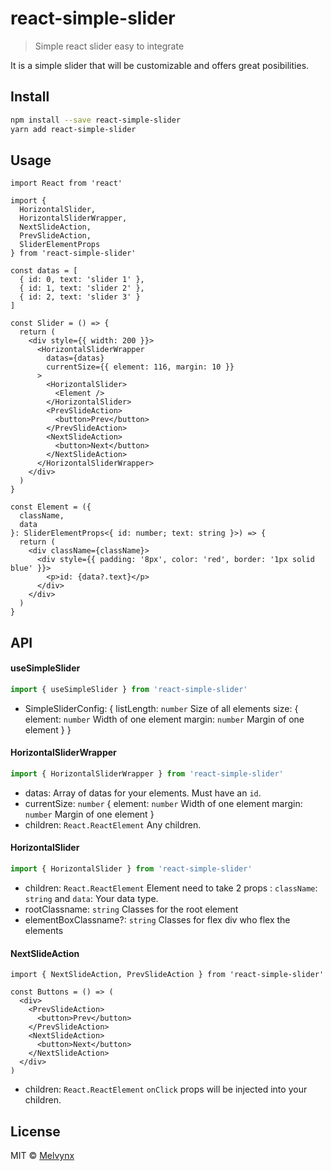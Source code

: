 # react-simple-slider

> Simple react slider easy to integrate

It is a simple slider that will be customizable and offers great posibilities.

## Install

```bash
npm install --save react-simple-slider
yarn add react-simple-slider
```

## Usage

```tsx
import React from 'react'

import {
  HorizontalSlider,
  HorizontalSliderWrapper,
  NextSlideAction,
  PrevSlideAction,
  SliderElementProps
} from 'react-simple-slider'

const datas = [
  { id: 0, text: 'slider 1' },
  { id: 1, text: 'slider 2' },
  { id: 2, text: 'slider 3' }
]

const Slider = () => {
  return (
    <div style={{ width: 200 }}>
      <HorizontalSliderWrapper
        datas={datas}
        currentSize={{ element: 116, margin: 10 }}
      >
        <HorizontalSlider>
          <Element />
        </HorizontalSlider>
        <PrevSlideAction>
          <button>Prev</button>
        </PrevSlideAction>
        <NextSlideAction>
          <button>Next</button>
        </NextSlideAction>
      </HorizontalSliderWrapper>
    </div>
  )
}

const Element = ({
  className,
  data
}: SliderElementProps<{ id: number; text: string }>) => {
  return (
    <div className={className}>
      <div style={{ padding: '8px', color: 'red', border: '1px solid blue' }}>
        <p>id: {data?.text}</p>
      </div>
    </div>
  )
}
```

## API

#### useSimpleSlider

```ts
import { useSimpleSlider } from 'react-simple-slider'
```

- SimpleSliderConfig: {
  listLength: `number` Size of all elements
  size: {
  element: `number` Width of one element
  margin: `number` Margin of one element
  }
  }

#### HorizontalSliderWrapper

```ts
import { HorizontalSliderWrapper } from 'react-simple-slider'
```

- datas: Array of datas for your elements. Must have an `id`.
- currentSize: `number` {
  element: `number` Width of one element
  margin: `number` Margin of one element
  }
- children: `React.ReactElement` Any children.

#### HorizontalSlider

```ts
import { HorizontalSlider } from 'react-simple-slider'
```

- children: `React.ReactElement` Element need to take 2 props : `className`: `string` and `data`: Your data type.
- rootClassname: `string` Classes for the root element
- elementBoxClassname?: `string` Classes for flex div who flex the elements

#### NextSlideAction

```tsx
import { NextSlideAction, PrevSlideAction } from 'react-simple-slider'

const Buttons = () => (
  <div>
    <PrevSlideAction>
      <button>Prev</button>
    </PrevSlideAction>
    <NextSlideAction>
      <button>Next</button>
    </NextSlideAction>
  </div>
)
```

- children: `React.ReactElement` `onClick` props will be injected into your children.

## License

MIT © [Melvynx](https://github.com/Melvynx)
